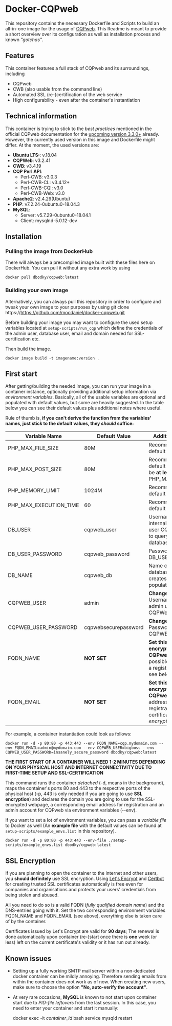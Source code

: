 # Docker-CQPweb

This repository contains the necessary Dockerfile and Scripts to build an all-in-one image for the usage of [CQPweb](http://cwb.sourceforge.net/cqpweb.php). This Readme is meant to provide a short overview over its configuration as well as installation process and known _"gotchas"_.

## Features
This container features a full stack of CQPweb and its surroundings, including
* CQPweb
* CWB (also usable from the command line)
* Automated SSL (re-)certification of the web service
* High configurability - even after the container's instantiation

## Technical information
This container is trying to stick to the _best practices_ mentioned in the official CQPweb documentation for the [upcoming version 3.3.0+](http://cwb.sourceforge.net/files/CQPwebAdminManual.pdf) already. However, the currently used version in this image and Dockerfile might differ. At the moment, the used versions are:

* **Ubuntu LTS:**: v.18.04 
* **CQPWeb**: v3.2.41
* **CWB**: v3.4.19
* **CQP Perl API**: 
  * Perl-CWB: v3.0.3
  * Perl-CWB-CL: v3.4.12+
  * Perl-CWB-CQI: v3.0
  * Perl-CWB-Web: v3.0
* **Apache2**: v2.4.29(Ubuntu)
* **PHP**: v7.2.24-0ubuntu0-18.04.3
* **MySQL**: 
  * Server: v5.7.29-0ubuntu0-18.04.1
  * Client: mysqlnd-5.0.12-dev
  
## Installation
### Pulling the image from DockerHub
There will always be a precompiled image built with these files here on DockerHub. You can pull it without any extra work by using

    docker pull dbodky/cqpweb:latest

### Building your own image
Alternatively, you can always pull this repository in order to configure and tweak your own image to your purposes by using
    git clone https://https://github.com/mocdaniel/docker-cqpweb.git
    
Before building your image you may want to configure the used setup variables located at `setup-scripts/run_cqp` which define the credentials of the admin user, database user, email and domain needed for SSL-certification etc.

Then build the image.

    docker image build -t imagename:version .
    
## First start
After getting/building the needed image, you can run your image in a container instance, optionally providing additional setup information via *environment variables*. Basically, all of the usable variables are optional and populated with default values, but some are heavily suggested. In the table below you can see their default values plus additional notes where useful.

Rule of thumb is, **if you can't derive the function from the variables' names, just stick to the default values, they *should* suffice:**

| **Variable Name**      | **Default Value**    | **Additional Notes** |
|------------------------|----------------------|----------------------|
| PHP_MAX_FILE_SIZE      | 80M                  |Recommended default value.|
| PHP_MAX_POST_SIZE      | 80M                  |Recommended default value. Must be **at least** PHP_MAX_FILE_SIZE                      |
| PHP_MEMORY_LIMIT       | 1024M                |Recommended default value                      |
| PHP_MAX_EXECUTION_TIME | 60                   |Recommended default value                      |
| DB_USER                | cqpweb_user          |Username of the internal database user CQPweb uses to query the database                      |
| DB_USER_PASSWORD       | cqpweb_password      |Password for DB_USER                      |
| DB_NAME                | cqpweb_db            |Name of the database CQPweb creates and populates                      |
| CQPWEB_USER            | admin                |**Change this.** Username for the admin user of CQPWeb                      |
| CQPWEB_USER_PASSWORD   | cqpwebsecurepassword |**Change this.** Password for CQPWEB_USER                      |
| FQDN_NAME              | **NOT SET**          |**Set this for SSL encryption of CQPweb.** Only possible if you own a registered domain, see below.                     |
| FQDN_EMAIL             | **NOT SET**          |**Set this for SSL encryption of CQPweb.** The email address used for registration with and certification by *Let's encrypt*                      |

For example, a container instantiation could look as follows:

    docker run -d -p 80:80 -p 443:443 --env FQDN_NAME=cqp.mydomain.com --env FQDN_EMAIL=admin@mydomain.com --env CQPWEB_USER=bigboss --env CQPWEB_USER_PASSWORD=insanely_secure_password dbodky/cqpweb:latest
    
**THE FIRST START OF A CONTAINER WILL NEED 1-2 MINUTES DEPENDING ON YOUR PHYSICAL HOST AND INTERNET CONNECTIVITY DUE TO FIRST-TIME SETUP AND SSL-CERTIFICATION**
    
This command runs the container _detached_ (-d, means in the background), maps the container's ports 80 and 443 to the respective ports of the physical host (-p, 443 is only needed if you are going to use **SSL encryption**) and declares the domain you are going to use for the SSL-encrypted webpage, a corresponding email address for registration and an admin account for CQPweb via environment variables (--env).

If you want to set a lot of environment variables, you can pass a *variable file* to Docker as well (An **example file** with the default values can be found at `setup-scripts/example_envs.list` in this repository).

    docker run -d -p 80:80 -p 443:443 --env-file ./setup-scripts/example_envs.list dbodky/cqpweb:latest
    
 ## SSL Encryption
 If you are planning to open the container to the internet and other users, you **should definitely** use SSL encryption. Using [Let's Encrypt](https://letsencrypt.org) and [Certbot](https://certbot.eff.org/) for creating trusted SSL certificates automatically is free even for companies and organisations and protects your users' credentials from being stolen and abused.
 
All you need to do so is a valid FQDN (*fully qualified domain name*) and the DNS-entries going with it. Set the two corresponding environment variables FQDN_NAME and FQDN_EMAIL (see above), everything else is taken care of by the container.

Certificates issued by Let's Encrypt are valid for **90 days**; The renewal is done automatically upon container (re-)start once there is **one** week (or less) left on the current certificate's validity or it has run out already. 

## Known issues 
* Setting up a fully working SMTP mail server within a non-dedicated docker container can be mildly annoying. Therefore sending emails from within the container does not work as of now. When creating new users, make sure to choose the option **"No, auto-verify the account"**.
* At very rare occasions, **MySQL** is known to not start upon container start due to *PID-file leftovers* from the last session. In this case, you need to enter your container and start it manually:

    docker exec -it *container_id* bash
    service mysqld restart
    
